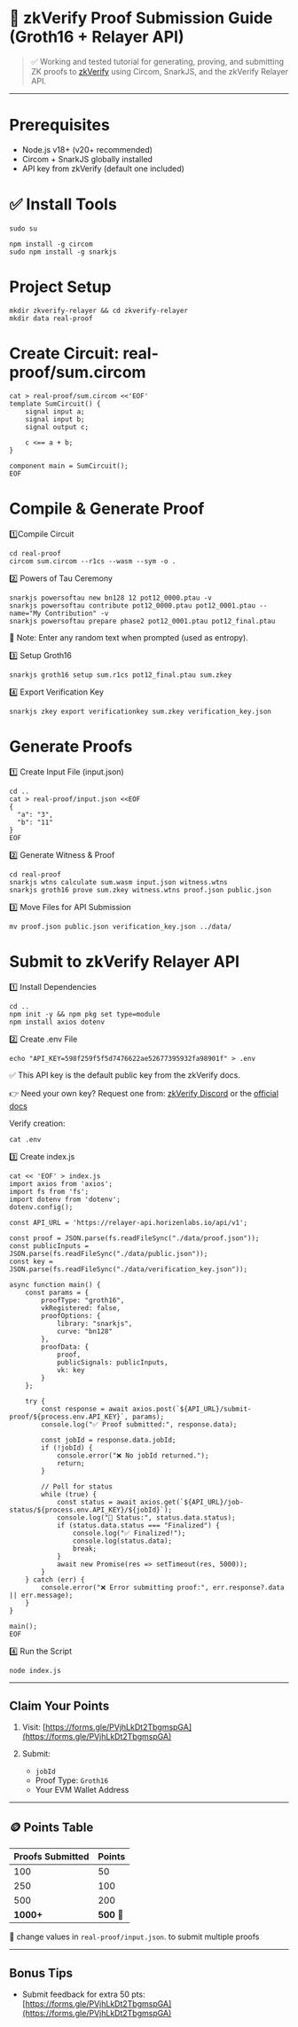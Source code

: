 # 🔐 zkVerify Proof Submission Guide (Groth16 + Relayer API)

> ✅ Working and tested tutorial for generating, proving, and submitting ZK proofs to [zkVerify](https://points.zkverify.io/loyalty) using Circom, SnarkJS, and the zkVerify Relayer API.

---

# Prerequisites

- Node.js v18+ (v20+ recommended)
- Circom + SnarkJS globally installed
- API key from zkVerify (default one included)

# ✅ Install Tools
```
sudo su
```

```
npm install -g circom
sudo npm install -g snarkjs
```
# Project Setup
```
mkdir zkverify-relayer && cd zkverify-relayer
mkdir data real-proof
```
# Create Circuit: real-proof/sum.circom
```
cat > real-proof/sum.circom <<'EOF'
template SumCircuit() {
    signal input a;
    signal input b;
    signal output c;

    c <== a + b;
}

component main = SumCircuit();
EOF
```
# Compile & Generate Proof
1️⃣Compile Circuit
```
cd real-proof
circom sum.circom --r1cs --wasm --sym -o .
```
2️⃣ Powers of Tau Ceremony
```
snarkjs powersoftau new bn128 12 pot12_0000.ptau -v
snarkjs powersoftau contribute pot12_0000.ptau pot12_0001.ptau --name="My Contribution" -v
snarkjs powersoftau prepare phase2 pot12_0001.ptau pot12_final.ptau
```
📌 Note: Enter any random text when prompted (used as entropy).

3️⃣ Setup Groth16
```
snarkjs groth16 setup sum.r1cs pot12_final.ptau sum.zkey
```
4️⃣ Export Verification Key
```
snarkjs zkey export verificationkey sum.zkey verification_key.json
```
# Generate Proofs

1️⃣ Create Input File (input.json)
```
cd ..
cat > real-proof/input.json <<EOF
{
  "a": "3",
  "b": "11"
}
EOF
```
2️⃣ Generate Witness & Proof
```
cd real-proof
snarkjs wtns calculate sum.wasm input.json witness.wtns
snarkjs groth16 prove sum.zkey witness.wtns proof.json public.json
```
3️⃣ Move Files for API Submission
```
mv proof.json public.json verification_key.json ../data/
```
# Submit to zkVerify Relayer API

1️⃣ Install Dependencies
```
cd ..
npm init -y && npm pkg set type=module
npm install axios dotenv
```
2️⃣ Create .env File
```
echo "API_KEY=598f259f5f5d7476622ae52677395932fa98901f" > .env
```
✅ This API key is the default public key from the zkVerify docs.

👉 Need your own key? Request one from: [zkVerify Discord](https://discord.gg/k5cPGcUBY2) or the [official docs](https://points.zkverify.io/docs)

Verify creation:
```
cat .env
```
3️⃣ Create index.js
```
cat << 'EOF' > index.js
import axios from 'axios';
import fs from 'fs';
import dotenv from 'dotenv';
dotenv.config();

const API_URL = 'https://relayer-api.horizenlabs.io/api/v1';

const proof = JSON.parse(fs.readFileSync("./data/proof.json"));
const publicInputs = JSON.parse(fs.readFileSync("./data/public.json"));
const key = JSON.parse(fs.readFileSync("./data/verification_key.json"));

async function main() {
    const params = {
        proofType: "groth16",
        vkRegistered: false,
        proofOptions: {
            library: "snarkjs",
            curve: "bn128"
        },
        proofData: {
            proof,
            publicSignals: publicInputs,
            vk: key
        }
    };

    try {
        const response = await axios.post(`${API_URL}/submit-proof/${process.env.API_KEY}`, params);
        console.log("✅ Proof submitted:", response.data);

        const jobId = response.data.jobId;
        if (!jobId) {
            console.error("❌ No jobId returned.");
            return;
        }

        // Poll for status
        while (true) {
            const status = await axios.get(`${API_URL}/job-status/${process.env.API_KEY}/${jobId}`);
            console.log("🔁 Status:", status.data.status);
            if (status.data.status === "Finalized") {
                console.log("✅ Finalized!");
                console.log(status.data);
                break;
            }
            await new Promise(res => setTimeout(res, 5000));
        }
    } catch (err) {
        console.error("❌ Error submitting proof:", err.response?.data || err.message);
    }
}

main();
EOF

```
4️⃣ Run the Script
```
node index.js
```

---

##  Claim Your Points

1. Visit: [https://forms.gle/PVjhLkDt2TbgmspGA](https://forms.gle/PVjhLkDt2TbgmspGA)
2. Submit:

   * `jobId`
   * Proof Type: `Groth16`
   * Your EVM Wallet Address

---

## 🪙 Points Table

| Proofs Submitted | Points     |
| ---------------- | ---------- |
| 100              | 50         |
| 250              | 100        |
| 500              | 200        |
| **1000+**        | **500** 🚀 |

🔁 change values in `real-proof/input.json`. to submit multiple proofs

---

##  Bonus Tips

* Submit feedback for extra 50 pts: [https://forms.gle/PVjhLkDt2TbgmspGA](https://forms.gle/PVjhLkDt2TbgmspGA)






